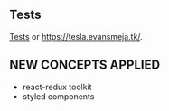 ## Tests
[Tests](https://tesla.evansmeja.tk/) or https://tesla.evansmeja.tk/.

## NEW CONCEPTS APPLIED

- react-redux toolkit
- styled components